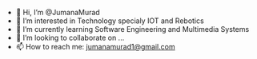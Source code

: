 - 👋 Hi, I’m @JumanaMurad
- 👀 I’m interested in Technology specialy IOT and Rebotics
- 🌱 I’m currently learning Software Engineering and Multimedia Systems
- 💞️ I’m looking to collaborate on ...
- 📫 How to reach me: jumanamurad1@gmail.com

<!---
JumanaMurad/JumanaMurad is a ✨ Software Sciientist ✨ repository because its `README.md` (this file) appears on your GitHub profile.
You can click the Preview link to take a look at your changes.
--->
